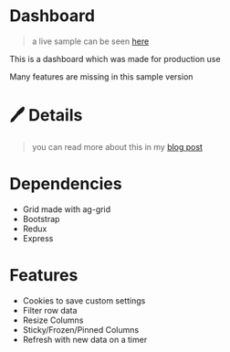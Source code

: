 # Dashboard
> a live sample can be seen [here](https://p4.codabool.com)

This is a dashboard which was made for production use

Many features are missing in this sample version

# 🖊️ Details
> you can read more about this in my [blog post](https://codabool.com/blog/11)

# Dependencies
- Grid made with ag-grid
- Bootstrap
- Redux
- Express

# Features
- Cookies to save custom settings
- Filter row data
- Resize Columns
- Sticky/Frozen/Pinned Columns
- Refresh with new data on a timer
